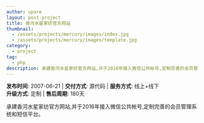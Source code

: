 ```yaml
---
author: upare
layout: post-project
title: 香河水星家纺官方网站
thumbnail:
  - /assets/projects/mercury/images/index.jpg
  - /assets/projects/mercury/images/template.jpg
category:
  - project
tag:
  - php
description: 承建香河水星家纺官方网站,并于2016年接入微信公共帐号,定制完善的会员管理系统和短信平台。
---
```

**发布时间**: 2007-06-21 | **交付方式**: 源代码 | **服务方式**: 线上+线下  
**升级方式**: 定制 | **售后周期**: 180天

 承建香河水星家纺官方网站,并于2016年接入微信公共帐号,定制完善的会员管理系统和短信平台。